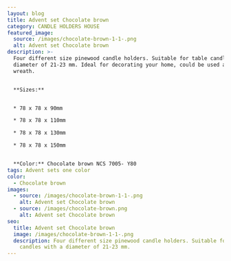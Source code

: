 ```yaml
---
layout: blog
title: Advent set Chocolate brown
category: CANDLE HOLDERS HOUSE
featured_image:
  source: /images/chocolate-brown-1-1-.png
  alt: Advent set Chocolate brown
description: >-
  Four different size pinewood candle holders. Suitable for table candles with a
  diameter of 21-23 mm. Ideal for decorating your home, could be used as Advent
  wreath.


  **Sizes:**


  * 78 x 78 x 90mm

  * 78 x 78 x 110mm

  * 78 x 78 x 130mm

  * 78 x 78 x 150mm


  **Color:** Chocolate brown NCS 7005- Y80
tags: Advent sets one color
color:
  - Chocolate brown
images:
  - source: /images/chocolate-brown-1-1-.png
    alt: Advent set Chocolate brown
  - source: /images/chocolate-brown.png
    alt: Advent set Chocolate brown
seo:
  title: Advent set Chocolate brown
  image: /images/chocolate-brown-1-1-.png
  description: Four different size pinewood candle holders. Suitable for table
    candles with a diameter of 21-23 mm.
---
```

